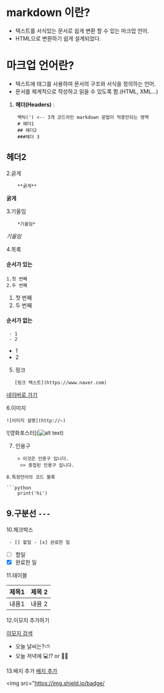 # markdown 이란? 
  - 텍스트를 서식있는 문서로 쉽게 변환 할 수 있는 마크업 언어.
  - HTML으로 변환하기 쉽게 설계되었다.

 # 마크업 언어란?
  - 텍스트에 태그를 사용하여 문서의 구조와 서식을 정의하는 언어.
  - 문서를 체계적으로 작성하고 읽을 수 있도록 함.(HTML, XML...)

  1. **헤더(Headers)** :

```
    백틱(') <-- 3개 코드라인 markdown 문법이 적용안되는 영역
    # 헤더1
    ## 헤더2
    ###헤더 3
```
## 헤더2

2.굵게

```
    **굵게**
```
**굵게**

3.기울임

```
    *기울임*
```
*기울임*

4.목록
#### 순서가 있는
```
1.첫 번째
2.두 번째
```
1. 첫 번째
2. 두 번째
#### 순서가 없는
```
 - 1
 - 2
 ```
 - 1
 - 2

 5. 링크
 ```
    [링크 텍스트](https://www.naver.com)
```
[네이버로 가기](https://www.naver.com)

6.이미지
```
![이미지 설명](http://~)
```
![영화포스터](![alt text](https://img0.yna.co.kr/etc/inner/KR/2010/12/23/AKR20101223043800005_01_i_P4.jpg))

7. 인용구

```
    > 이것은 인용구 입니다.
     >> 중첩된 인용구 입니다.

8.특정언어의 코드 블록

```python
    print('hi')
```
9.구분선
```---```
---

10.체크박스

``` - [] 할일 - [x] 완료한 일```
 - [ ] 할일
 - [x] 완료한 일

 11.테이블

 | 제목1 | 제목 2|
 |-------|-------|
 | 내용1 | 내용 2 |

 12.이모지 추가하기

 [이모지 검색](https://emojipedia.org)

  - 오늘 날씨는?⛅
  - 오늘 저녁에 💻!? or 🛌🏻

  13.배지 추가
  [배지 추가](https://simpleicons.org)

<img src="https://img.shield.io/badge/
>